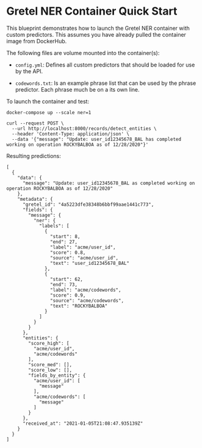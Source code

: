 # Gretel NER Container Quick Start

This blueprint demonstrates how to launch the Gretel NER container with custom predictors. This assumes you have already
pulled the container image from DockerHub.

The following files are volume mounted into the container(s):

- `config.yml`: Defines all custom predictors that should be loaded for use by the API.

- `codewords.txt`: Is an example phrase list that can be used by the phrase predictor. Each phrase much be on a its own line.

To launch the container and test:

```
docker-compose up --scale ner=1
```

```
curl --request POST \
  --url http://localhost:8000/records/detect_entities \
  --header 'Content-Type: application/json' \
  --data '{"message": "Update: user_id12345678_BAL has completed working on operation ROCKYBALBOA as of 12/28/2020"}'
```

Resulting predictions:

```
[
  {
    "data": {
      "message": "Update: user_id12345678_BAL as completed working on operation ROCKYBALBOA as of 12/28/2020"
    },
    "metadata": {
      "gretel_id": "4a5223dfe38348b6bbf99aae1441c773",
      "fields": {
        "message": {
          "ner": {
            "labels": [
              {
                "start": 8,
                "end": 27,
                "label": "acme/user_id",
                "score": 0.8,
                "source": "acme/user_id",
                "text": "user_id12345678_BAL"
              },
              {
                "start": 62,
                "end": 73,
                "label": "acme/codewords",
                "score": 0.9,
                "source": "acme/codewords",
                "text": "ROCKYBALBOA"
              }
            ]
          }
        }
      },
      "entities": {
        "score_high": [
          "acme/user_id",
          "acme/codewords"
        ],
        "score_med": [],
        "score_low": [],
        "fields_by_entity": {
          "acme/user_id": [
            "message"
          ],
          "acme/codewords": [
            "message"
          ]
        }
      },
      "received_at": "2021-01-05T21:08:47.935139Z"
    }
  }
]
```